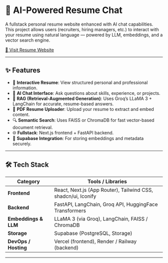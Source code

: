 # 💼 AI-Powered Resume Chat

A fullstack personal resume website enhanced with AI chat capabilities. This project allows users (recruiters, hiring managers, etc.) to interact with your resume using natural language — powered by LLM, embeddings, and a vector search engine.


[🔗 Visit Resume Website]()

---

## ✨ Features

- 📄 **Interactive Resume**: View structured personal and professional information.
- 💬 **AI Chat Interface**: Ask questions about skills, experience, or projects.
- 🧠 **RAG (Retrieval-Augmented Generation)**: Uses Groq’s LLaMA 3 + LangChain for accurate, resume-based answers.
- 📁 **PDF Resume Uploader**: Upload your resume to extract and embed content.
- 🔍 **Semantic Search**: Uses FAISS or ChromaDB for fast vector-based document retrieval.
- 🌐 **Fullstack**: Next.js frontend + FastAPI backend.
- 🔐 **Supabase Integration**: For storing embeddings and metadata securely.

---

## 🛠️ Tech Stack

| Category              | Tools / Libraries                                               |
|----------------------|-----------------------------------------------------------------|
| **Frontend**         | React, Next.js (App Router), Tailwind CSS, shadcn/ui, Iconify   |
| **Backend**          | FastAPI, LangChain, Groq API, HuggingFace Transformers          |
| **Embeddings & LLM** | LLaMA 3 (via Groq), LangChain, FAISS / ChromaDB                 |
| **Storage**          | Supabase (PostgreSQL, Storage)                                  |
| **DevOps / Hosting** | Vercel (frontend), Render / Railway (backend)                   |

---


